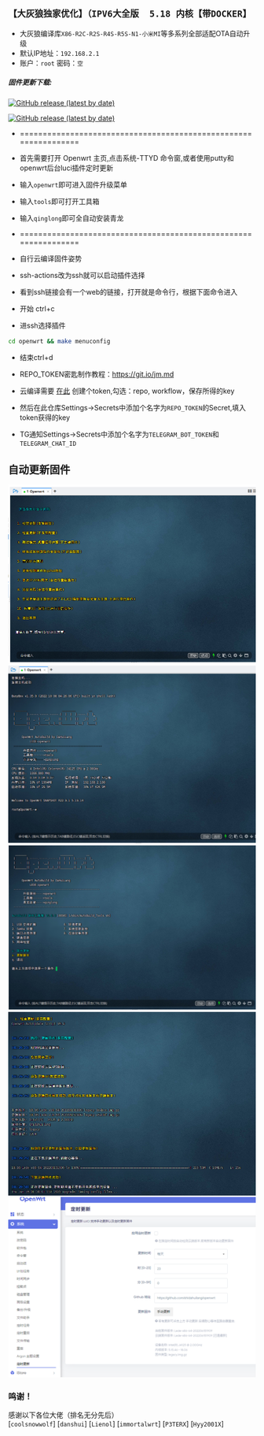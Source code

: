 ## `【大灰狼独家优化】（IPV6大全版  5.18 内核【带DOCKER】`

- 大灰狼编译库`X86-R2C-R2S-R4S-R5S-N1-小米MI`等多系列全部适配OTA自动升级
- 默认IP地址：`192.168.2.1`
- 账户：`root`   密码：`空`
 
 ##### 固件更新下载:
[![GitHub release (latest by date)](https://img.shields.io/github/v/release/shidahuilang/openwrt?style=for-the-badge&label=固件更新下载)](https://github.com/shidahuilang/openwrt/releases)

[![GitHub release (latest by date)](https://img.shields.io/github/v/release/shidahuilang/ipk?style=for-the-badge&label=c插件下载)](https://github.com/shidahuilang/ipk)
- ================================================================
- 首先需要打开 Openwrt 主页,点击系统-TTYD 命令窗,或者使用putty和openwrt后台luci插件定时更新 
- 输入`openwrt`即可进入固件升级菜单                            
- 输入`tools`即可打开工具箱
- 输入`qinglong`即可全自动安装青龙 
- ================================================================

- 自行云编译固件姿势
- ssh-actions改为ssh就可以启动插件选择
- 看到ssh链接会有一个web的链接，打开就是命令行，根据下面命令进入
- 开始 ctrl+c 
- 进ssh选择插件 
``` bash
cd openwrt && make menuconfig
```
- 结束ctrl+d
- REPO_TOKEN密匙制作教程：https://git.io/jm.md
- 云编译需要 [在此](https://github.com/settings/tokens) 创建个token,勾选：repo, workflow，保存所得的key
- 然后在此仓库Settings->Secrets中添加个名字为```REPO_TOKEN```的Secret,填入token获得的key

- TG通知Settings->Secrets中添加个名字为```TELEGRAM_BOT_TOKEN```和```TELEGRAM_CHAT_ID```

## 自动更新固件
![img.png](img/img.png)
![1.png](img/1.png)
![2.png](img/2.png)
![img2.png](img/img2.png)
![img3.png](img/img3.png)

 ### 鸣谢！
 感谢以下各位大佬（排名无分先后）<br />
[`coolsnowwolf`]
[`danshui`]
[`Lienol`]
[`immortalwrt`]
[`P3TERX`]
[`Hyy2001X`]


